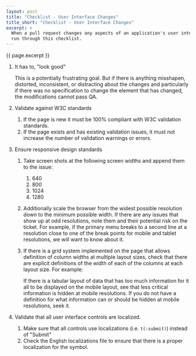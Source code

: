 ```yaml
---
layout: post
title: "Checklist - User Interface Changes"
title_short: "Checklist - User Interface Changes"
excerpt: >
  When a pull request changes any aspects of an application's user interface
  run through this checklist.
---
```


{{ page.excerpt }}

1.  It has to, "look good"

    This is a potentially frustrating goal. But if there is anything
    misshapen, distorted, inconsistent, or distracting about the changes
    and particularly if there was no specification to change the element
    that has changed, the modifications cannot pass QA.

1.  Validate against W3C standards
    1.  If the page is new it must be 100% compliant with W3C validation
        standards.
    1.  If the page exists and has existing validation issues, it must not
        increase the number of validation warnings or errors.
1.  Ensure responsive design standards
    1.  Take screen shots at the following screen widths and append them to the
        issue:
        1.  640
        1.  800
        1.  1024
        1.  1280
    1.  Additionally scale the browser from the widest possible resolution down
        to the minimum possible width. If there are any issues that show up at
        odd resolutions, note them and their potential risk on the ticket. For
        example, if the primary menu breaks to a second line at a resolution
        close to one of the break points for mobile and tablet resolutions, we
        will want to know about it.
    1.  If there is a grid system implemented on the page that allows definition
        of column widths at multiple layout sizes, check that there are explicit
        definitions of the width of each of the columns at each layout size. For
        example:

        If there is a tabular layout of data that has too much information for
        it all to be displayed on the mobile layout, see that less critical
        information is hidden at mobile resolutions. If you do not have a
        definition for what information can or should be hidden at mobile
        resolutions, seek it.

1.  Validate that all user interface controls are localized.
    1.  Make sure that all controls use localizations (i.e. ```t(:submit)```)
        instead of "Submit"
    1.  Check the English localizations file to ensure that there is a proper
        localization for the symbol.
    